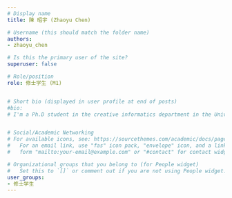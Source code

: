 ```yaml
---
# Display name
title: 陳 昭宇 (Zhaoyu Chen)

# Username (this should match the folder name)
authors: 
- zhaoyu_chen

# Is this the primary user of the site?
superuser: false

# Role/position
role: 修士学生 (M1)


# Short bio (displayed in user profile at end of posts)
#bio: 
# I'm a Ph.D student in the creative informatics department in the University of Tokyo


# Social/Academic Networking
# For available icons, see: https://sourcethemes.com/academic/docs/page-builder/#icons
#   For an email link, use "fas" icon pack, "envelope" icon, and a link in the
#   form "mailto:your-email@example.com" or "#contact" for contact widget.

# Organizational groups that you belong to (for People widget)
#   Set this to `[]` or comment out if you are not using People widget.
user_groups:
- 修士学生
---
```

